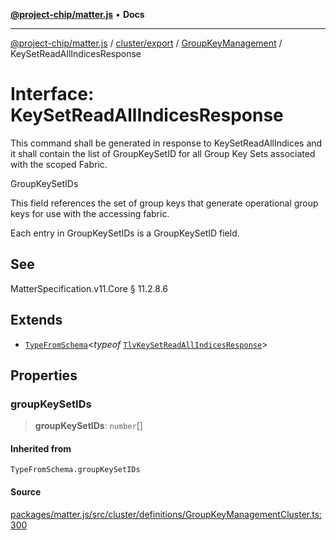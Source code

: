 [**@project-chip/matter.js**](../../../../../README.md) • **Docs**

***

[@project-chip/matter.js](../../../../../modules.md) / [cluster/export](../../../README.md) / [GroupKeyManagement](../README.md) / KeySetReadAllIndicesResponse

# Interface: KeySetReadAllIndicesResponse

This command shall be generated in response to KeySetReadAllIndices and it shall contain the list of
GroupKeySetID for all Group Key Sets associated with the scoped Fabric.

GroupKeySetIDs

This field references the set of group keys that generate operational group keys for use with the accessing
fabric.

Each entry in GroupKeySetIDs is a GroupKeySetID field.

## See

MatterSpecification.v11.Core § 11.2.8.6

## Extends

- [`TypeFromSchema`](../../../../../tlv/export/README.md#typefromschemas)\<*typeof* [`TlvKeySetReadAllIndicesResponse`](../README.md#tlvkeysetreadallindicesresponse)\>

## Properties

### groupKeySetIDs

> **groupKeySetIDs**: `number`[]

#### Inherited from

`TypeFromSchema.groupKeySetIDs`

#### Source

[packages/matter.js/src/cluster/definitions/GroupKeyManagementCluster.ts:300](https://github.com/project-chip/matter.js/blob/7a8cbb56b87d4ccf34bec5a9a95ab40a1711324f/packages/matter.js/src/cluster/definitions/GroupKeyManagementCluster.ts#L300)
